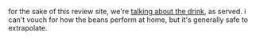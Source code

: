 for the sake of this review site, we're [talking about the drink](https://youtu.be/CTkYtYB07rk?t=70), as served. i can't vouch for how the beans perform at home, but it's generally safe to extrapolate.

